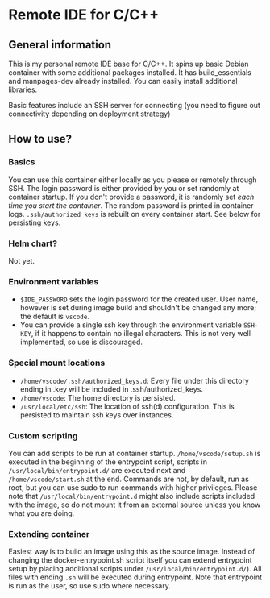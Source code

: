 # Remote IDE for C/C++

## General information

This is my personal remote IDE base for C/C++. It spins up basic Debian container with some additional packages installed. It has build_essentials and manpages-dev already installed. You can easily install additional libraries.

Basic features include an SSH server for connecting (you need to figure out connectivity depending on deployment strategy)

## How to use?

### Basics

You can use this container either locally as you please or remotely through SSH. The login password is either provided by you or set randomly at container startup. If you don't provide a password, it is randomly set *each time you start the container*. The random password is printed in container logs.
`.ssh/authorized_keys` is rebuilt on every container start. See below for persisting keys.

### Helm chart?

Not yet.

### Environment variables

- `$IDE_PASSWORD` sets the login password for the created user. User name, however is set during image build and shouldn't be changed any more; the default is `vscode`.
- You can provide a single ssh key through the environment variable `SSH-KEY`, if it happens to contain no illegal characters. This is not very well implemented, so use is discouraged.

### Special mount locations

- `/home/vscode/.ssh/authorized_keys.d`: Every file under this directory ending in .key will be included in .ssh/authorized_keys.
- `/home/vscode`: The home directory is persisted.
- `/usr/local/etc/ssh`: The location of ssh(d) configuration. This is persisted to maintain ssh keys over instances.

### Custom scripting

You can add scripts to be run at container startup. `/home/vscode/setup.sh` is executed in the beginning of the entrypoint script, scripts in `/usr/local/bin/entrypoint.d/` are executed next and `/home/vscode/start.sh` at the end. Commands are not, by default, run as root, but you can use sudo to run commands with higher privileges. Please note that `/usr/local/bin/entrypoint.d` might also include scripts included with the image, so do not mount it from an external source unless you know what you are doing.

### Extending container

Easiest way is to build an image using this as the source image. Instead of changing the docker-entrypoint.sh script itself you can extend entrypoint setup by placing additional scripts under `/usr/local/bin/entrypoint.d/`). All files with ending `.sh` will be executed during entrypoint. Note that entrypoint is run as the user, so use sudo where necessary.
